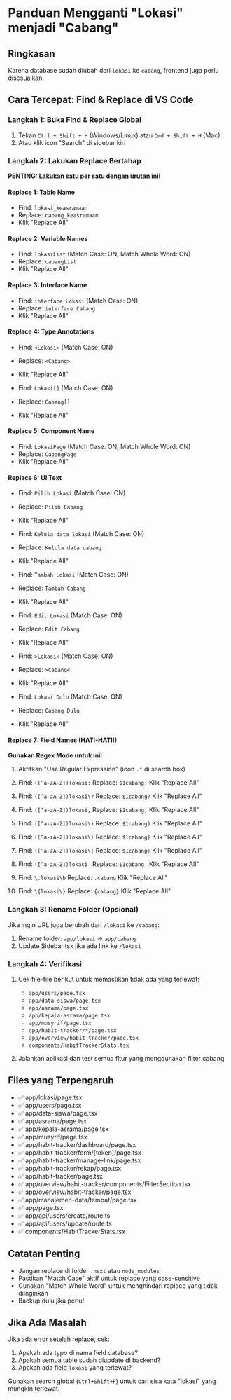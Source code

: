 # Panduan Mengganti "Lokasi" menjadi "Cabang"

## Ringkasan
Karena database sudah diubah dari `lokasi` ke `cabang`, frontend juga perlu disesuaikan.

## Cara Tercepat: Find & Replace di VS Code

### Langkah 1: Buka Find & Replace Global
1. Tekan `Ctrl + Shift + H` (Windows/Linux) atau `Cmd + Shift + H` (Mac)
2. Atau klik icon "Search" di sidebar kiri

### Langkah 2: Lakukan Replace Bertahap

**PENTING: Lakukan satu per satu dengan urutan ini!**

#### Replace 1: Table Name
- Find: `lokasi_keasramaan`
- Replace: `cabang_keasramaan`
- Klik "Replace All"

#### Replace 2: Variable Names
- Find: `lokasiList` (Match Case: ON, Match Whole Word: ON)
- Replace: `cabangList`
- Klik "Replace All"

#### Replace 3: Interface Name
- Find: `interface Lokasi` (Match Case: ON)
- Replace: `interface Cabang`
- Klik "Replace All"

#### Replace 4: Type Annotations
- Find: `<Lokasi>` (Match Case: ON)
- Replace: `<Cabang>`
- Klik "Replace All"

- Find: `Lokasi[]` (Match Case: ON)
- Replace: `Cabang[]`
- Klik "Replace All"

#### Replace 5: Component Name
- Find: `LokasiPage` (Match Case: ON, Match Whole Word: ON)
- Replace: `CabangPage`
- Klik "Replace All"

#### Replace 6: UI Text
- Find: `Pilih Lokasi` (Match Case: ON)
- Replace: `Pilih Cabang`
- Klik "Replace All"

- Find: `Kelola data lokasi` (Match Case: ON)
- Replace: `Kelola data cabang`
- Klik "Replace All"

- Find: `Tambah Lokasi` (Match Case: ON)
- Replace: `Tambah Cabang`
- Klik "Replace All"

- Find: `Edit Lokasi` (Match Case: ON)
- Replace: `Edit Cabang`
- Klik "Replace All"

- Find: `>Lokasi<` (Match Case: ON)
- Replace: `>Cabang<`
- Klik "Replace All"

- Find: `Lokasi Dulu` (Match Case: ON)
- Replace: `Cabang Dulu`
- Klik "Replace All"

#### Replace 7: Field Names (HATI-HATI!)
**Gunakan Regex Mode untuk ini:**

1. Aktifkan "Use Regular Expression" (icon `.*` di search box)

2. Find: `([^a-zA-Z])lokasi:` 
   Replace: `$1cabang:`
   Klik "Replace All"

3. Find: `([^a-zA-Z])lokasi\?`
   Replace: `$1cabang?`
   Klik "Replace All"

4. Find: `([^a-zA-Z])lokasi,`
   Replace: `$1cabang,`
   Klik "Replace All"

5. Find: `([^a-zA-Z])lokasi\)`
   Replace: `$1cabang)`
   Klik "Replace All"

6. Find: `([^a-zA-Z])lokasi\}`
   Replace: `$1cabang}`
   Klik "Replace All"

7. Find: `([^a-zA-Z])lokasi\|`
   Replace: `$1cabang|`
   Klik "Replace All"

8. Find: `([^a-zA-Z])lokasi `
   Replace: `$1cabang `
   Klik "Replace All"

9. Find: `\.lokasi\b`
   Replace: `.cabang`
   Klik "Replace All"

10. Find: `\{lokasi\}`
    Replace: `{cabang}`
    Klik "Replace All"

### Langkah 3: Rename Folder (Opsional)
Jika ingin URL juga berubah dari `/lokasi` ke `/cabang`:

1. Rename folder: `app/lokasi` → `app/cabang`
2. Update Sidebar.tsx jika ada link ke `/lokasi`

### Langkah 4: Verifikasi
1. Cek file-file berikut untuk memastikan tidak ada yang terlewat:
   - `app/users/page.tsx`
   - `app/data-siswa/page.tsx`
   - `app/asrama/page.tsx`
   - `app/kepala-asrama/page.tsx`
   - `app/musyrif/page.tsx`
   - `app/habit-tracker/*/page.tsx`
   - `app/overview/habit-tracker/page.tsx`
   - `components/HabitTrackerStats.tsx`

2. Jalankan aplikasi dan test semua fitur yang menggunakan filter cabang

## Files yang Terpengaruh
- ✅ app/lokasi/page.tsx
- ✅ app/users/page.tsx
- ✅ app/data-siswa/page.tsx
- ✅ app/asrama/page.tsx
- ✅ app/kepala-asrama/page.tsx
- ✅ app/musyrif/page.tsx
- ✅ app/habit-tracker/dashboard/page.tsx
- ✅ app/habit-tracker/form/[token]/page.tsx
- ✅ app/habit-tracker/manage-link/page.tsx
- ✅ app/habit-tracker/rekap/page.tsx
- ✅ app/habit-tracker/page.tsx
- ✅ app/overview/habit-tracker/components/FilterSection.tsx
- ✅ app/overview/habit-tracker/page.tsx
- ✅ app/manajemen-data/tempat/page.tsx
- ✅ app/page.tsx
- ✅ app/api/users/create/route.ts
- ✅ app/api/users/update/route.ts
- ✅ components/HabitTrackerStats.tsx

## Catatan Penting
- Jangan replace di folder `.next` atau `node_modules`
- Pastikan "Match Case" aktif untuk replace yang case-sensitive
- Gunakan "Match Whole Word" untuk menghindari replace yang tidak diinginkan
- Backup dulu jika perlu!

## Jika Ada Masalah
Jika ada error setelah replace, cek:
1. Apakah ada typo di nama field database?
2. Apakah semua table sudah diupdate di backend?
3. Apakah ada field `lokasi` yang terlewat?

Gunakan search global (`Ctrl+Shift+F`) untuk cari sisa kata "lokasi" yang mungkin terlewat.
